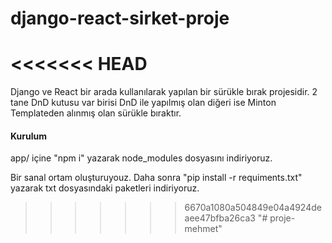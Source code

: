 # django-react-sirket-proje

<<<<<<< HEAD
=======
Django ve React bir arada kullanılarak yapılan bir sürükle bırak projesidir. 2 tane DnD kutusu var birisi DnD ile yapılmış olan diğeri ise Minton Templateden alınmış olan sürükle bıraktır. 

<h4>Kurulum</h4>

<p>
app/ içine "npm i" yazarak node_modules dosyasını indiriyoruz.
</p>
<p>
Bir sanal ortam oluşturuyouz.
Daha sonra "pip install -r requiments.txt" yazarak txt dosyasındaki paketleri indiriyoruz.
</p>


>>>>>>> 6670a1080a504849e04a4924deaee47bfba26ca3
"# proje-mehmet" 
